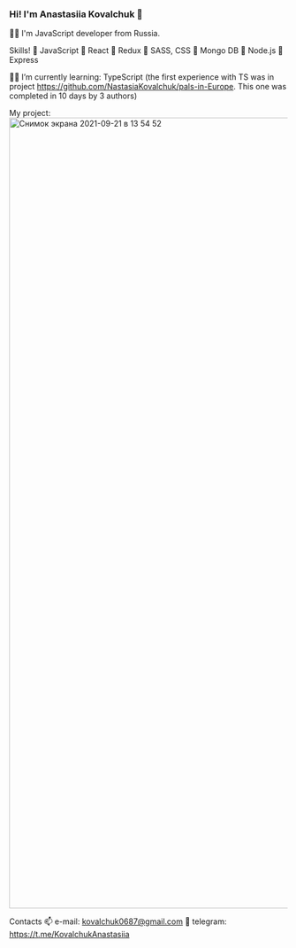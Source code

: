 ### Hi! I'm Anastasiia Kovalchuk 👋

👩‍💻 I'm JavaScript developer from Russia.

Skills!
🔹 JavaScript
🔸 React
🔹 Redux
🔸 SASS, CSS
🔹 Mongo DB
🔸 Node.js
🔹 Express

👩‍💻 I’m currently learning:
TypeScript (the first experience with TS was in project https://github.com/NastasiaKovalchuk/pals-in-Europe. This one was completed in 10 days by 3 authors)

My project:
<img width="1428" alt="Снимок экрана 2021-09-21 в 13 54 52" src="https://user-images.githubusercontent.com/68367464/134304537-0c980da5-dfae-4901-816a-59139c8712cd.png">



Contacts
📫 e-mail: kovalchuk0687@gmail.com
🔗 telegram: https://t.me/KovalchukAnastasiia


<!--
**NastasiaKovalchuk/NastasiaKovalchuk** is a ✨ _special_ ✨ repository because its `README.md` (this file) appears on your GitHub profile.

Here are some ideas to get you started:

- 🔭 I’m currently working on ...
- 🌱 I’m currently learning ...
- 👯 I’m looking to collaborate on ...
- 🤔 I’m looking for help with ...
- 💬 Ask me about ...
- 📫 How to reach me: ...
- 😄 Pronouns: ...
- ⚡ Fun fact: ...
-->
